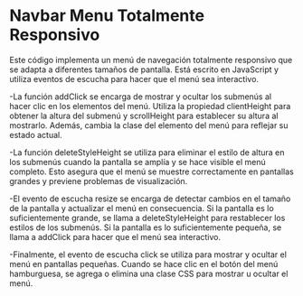 # Navbar Menu Totalmente Responsivo

Este código implementa un menú de navegación totalmente responsivo que se adapta a diferentes tamaños de pantalla. Está escrito en JavaScript y utiliza eventos de escucha para hacer que el menú sea interactivo.

-La función addClick se encarga de mostrar y ocultar los submenús al hacer clic en los elementos del menú. Utiliza la propiedad clientHeight para obtener la altura del submenú y scrollHeight para establecer su altura al mostrarlo. Además, cambia la clase del elemento del menú para reflejar su estado actual.

-La función deleteStyleHeight se utiliza para eliminar el estilo de altura en los submenús cuando la pantalla se amplía y se hace visible el menú completo. Esto asegura que el menú se muestre correctamente en pantallas grandes y previene problemas de visualización.

-El evento de escucha resize se encarga de detectar cambios en el tamaño de la pantalla y actualizar el menú en consecuencia. Si la pantalla es lo suficientemente grande, se llama a deleteStyleHeight para restablecer los estilos de los submenús. Si la pantalla es lo suficientemente pequeña, se llama a addClick para hacer que el menú sea interactivo.

-Finalmente, el evento de escucha click se utiliza para mostrar y ocultar el menú en pantallas pequeñas. Cuando se hace clic en el botón del menú hamburguesa, se agrega o elimina una clase CSS para mostrar u ocultar el menú.
